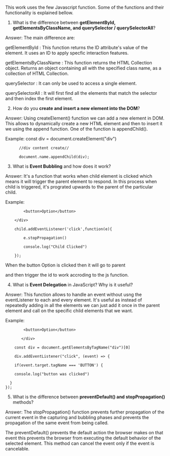 This work uses the few Javascript function. Some of the functions and their functionality is explained bellow.

1. What is the difference between **getElementById, getElementsByClassName, and querySelector / querySelectorAll**?

Answer:  The main difference are:

getElementById : This function returns the ID attribute's value of the element. It uses an ID to apply specfic interaction features.

getElementsByClassName : This function returns the HTML Collection object. Returns an object containing all with the specified class name, as a collection of HTML Collection.

querySelector : It can only be used to access a single element.

querySelectorAll : It will first find all the elements that match the selector and then index the first element.

2. How do you **create and insert a new element into the DOM**?

Answer: Using createElement() function we can add a new element in DOM. This allows to dynamically create a new HTML element and then to insert it we using the append function. One of the function is appendChild().

Example: const div = document.createElement("div")

          //div content create//

          document.name.appendChild(div);

3. What is **Event Bubbling** and how does it work?

Answer: It's a function that works when child element is clicked which means it will trigger the parent element to respond. In this process when child is triggered, it's prograted upwards to the parent of the particular child.

Example: <div id ="oject">

            <button>Option</button>

        </div>

        child.addEventListener('click',function(e){

            e.stopPropagation()

            console.log("Child Clicked")

        });

When the button Option is clicked then it will go to parent <div> and then trigger the id to work accroding to the js function.

4. What is **Event Delegation** in JavaScript? Why is it useful?

Answer: This function allows to handle an event without usng the eventListener to each and every element. It's useful as instead of repeatedly adding in all the elements we can just add it once in the parent element and call on the specific child elements that we want.

Example:  <div id ="oject">

            <button>Option</button>
            
           </div>

        const div = document.getElementsByTagName("div")[0]

        div.addEventListener("click", (event) => {

        if(event.target.tagName === 'BUTTON') {

        console.log("button was clicked")

      }
    });
5. What is the difference between **preventDefault() and stopPropagation()** methods?

Answer: The stopPropagation() function prevents further propagation of the current event in the capturing and bubbling phases and prevents the propagation of the same event from being called. 

The preventDefault() prevents the default action the browser makes on that event this prevents the browser from executing the default behavior of the selected element. This method can cancel the event only if the event is cancelable.

